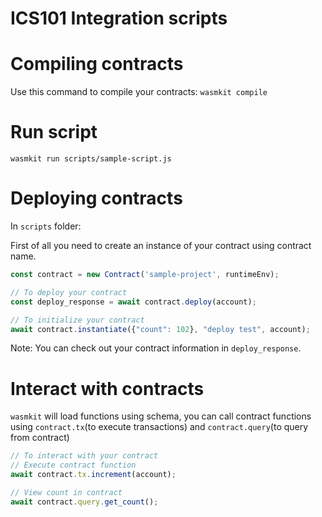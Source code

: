 # ICS101 Integration scripts

# Compiling contracts

Use this command to compile your contracts: 
`wasmkit compile`

# Run script

`wasmkit run scripts/sample-script.js`

# Deploying contracts

In `scripts` folder:

First of all you need to create an instance of your contract using contract name.
```js
const contract = new Contract('sample-project', runtimeEnv);

// To deploy your contract
const deploy_response = await contract.deploy(account);

// To initialize your contract
await contract.instantiate({"count": 102}, "deploy test", account);
```

Note: You can check out your contract information in `deploy_response`.

# Interact with contracts

`wasmkit` will load functions using schema, you can call contract functions using `contract.tx`(to execute transactions) and `contract.query`(to query from contract)
```js
// To interact with your contract
// Execute contract function
await contract.tx.increment(account);

// View count in contract
await contract.query.get_count();
```
